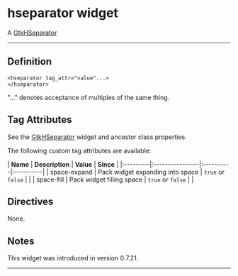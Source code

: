 # hseparator widget #

A [GtkHSeparator](http://developer.gnome.org/gtk2/2.24/GtkHSeparator.html)


---


## Definition ##

```
<hseparator tag_attr="value"...>
</hseparator>
```

"..." denotes acceptance of multiples of the same thing.

## Tag Attributes ##

See the [GtkHSeparator](http://developer.gnome.org/gtk2/2.24/GtkHSeparator.html#GtkHSeparator.object-hierarchy) widget and ancestor class properties.

The following custom tag attributes are available:

<a href='Hidden comment: ExportTableStart'></a>
| **Name** | **Description** | **Value** | **Since** |
|:---------|:----------------|:----------|:----------|
| space-expand | Pack widget expanding into space | `true` or `false` |           |
| space-fill | Pack widget filling space | `true` or `false` |           |
<a href='Hidden comment: ExportTableEnd'></a>

## Directives ##

None.

## Notes ##

This widget was introduced in version 0.7.21.


---
